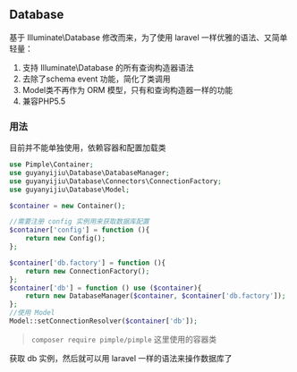 ## Database

基于 Illuminate\Database 修改而来，为了使用 laravel 一样优雅的语法、又简单轻量：

1. 支持 Illuminate\Database 的所有查询构造器语法
2. 去除了schema event 功能，简化了类调用
3. Model类不再作为 ORM 模型，只有和查询构造器一样的功能
4. 兼容PHP5.5

### 用法

目前并不能单独使用，依赖容器和配置加载类

```php
use Pimple\Container;
use guyanyijiu\Database\DatabaseManager;
use guyanyijiu\Database\Connectors\ConnectionFactory;
use guyanyijiu\Database\Model;

$container = new Container();

//需要注册 config 实例用来获取数据库配置
$container['config'] = function (){
    return new Config();
};

$container['db.factory'] = function (){
    return new ConnectionFactory();
};
$container['db'] = function () use ($container){
    return new DatabaseManager($container, $container['db.factory']);
};
//使用 Model
Model::setConnectionResolver($container['db']);

```


> `composer require pimple/pimple` 这里使用的容器类


获取 db 实例，然后就可以用 laravel 一样的语法来操作数据库了
